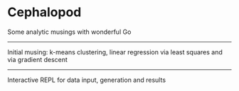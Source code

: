 # Cephalopod
Some analytic musings with wonderful Go
___
Initial musing: k-means clustering, linear regression via least squares and via gradient descent
___
Interactive REPL for data input, generation and results

